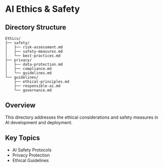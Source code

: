 # AI Ethics & Safety

## Directory Structure
```
Ethics/
├── safety/
│   ├── risk-assessment.md
│   ├── safety-measures.md
│   └── best-practices.md
├── privacy/
│   ├── data-protection.md
│   ├── compliance.md
│   └── guidelines.md
└── guidelines/
    ├── ethical-principles.md
    ├── responsible-ai.md
    └── governance.md
```

## Overview
This directory addresses the ethical considerations and safety measures in AI development and deployment.

## Key Topics
- AI Safety Protocols
- Privacy Protection
- Ethical Guidelines